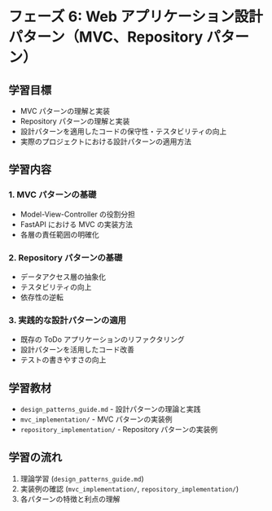 # フェーズ 6: Web アプリケーション設計パターン（MVC、Repository パターン）

## 学習目標

- MVC パターンの理解と実装
- Repository パターンの理解と実装
- 設計パターンを適用したコードの保守性・テスタビリティの向上
- 実際のプロジェクトにおける設計パターンの適用方法

## 学習内容

### 1. MVC パターンの基礎

- Model-View-Controller の役割分担
- FastAPI における MVC の実装方法
- 各層の責任範囲の明確化

### 2. Repository パターンの基礎

- データアクセス層の抽象化
- テスタビリティの向上
- 依存性の逆転

### 3. 実践的な設計パターンの適用

- 既存の ToDo アプリケーションのリファクタリング
- 設計パターンを活用したコード改善
- テストの書きやすさの向上

## 学習教材

- `design_patterns_guide.md` - 設計パターンの理論と実践
- `mvc_implementation/` - MVC パターンの実装例
- `repository_implementation/` - Repository パターンの実装例

## 学習の流れ

1. 理論学習 (`design_patterns_guide.md`)
2. 実装例の確認 (`mvc_implementation/`, `repository_implementation/`)
3. 各パターンの特徴と利点の理解
